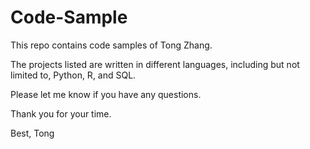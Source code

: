 # Code-Sample
This repo contains code samples of Tong Zhang. 

The projects listed are written in different languages, including but not limited to, Python, R, and SQL.

Please let me know if you have any questions. 

Thank you for your time.

Best,
Tong 
